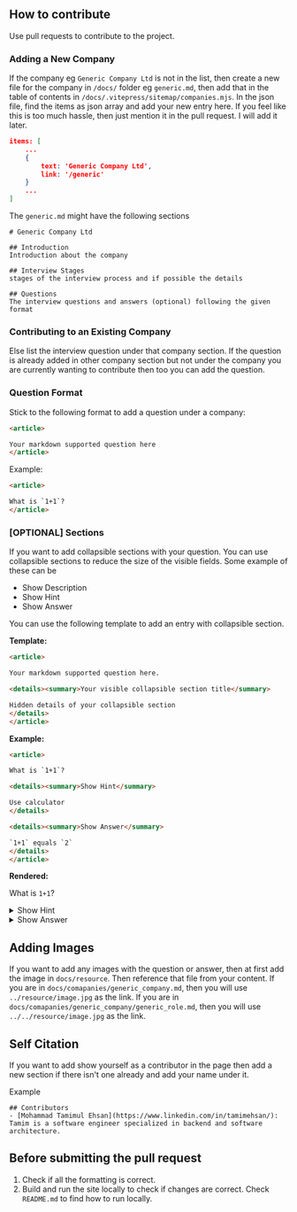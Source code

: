 ## How to contribute

Use pull requests to contribute to the project.

### Adding a New Company
If the company eg `Generic Company Ltd` is not in the list, then create a new file for the company in `/docs/` folder eg `generic.md`, then add that in the table of contents in `/docs/.vitepress/sitemap/companies.mjs`. In the json file, find the items as json array and add your new entry here. If you feel like this is too much hassle, then just mention it in the pull request. I will add it later.

```json
items: [
    ...
    {
        text: 'Generic Company Ltd', 
        link: '/generic'
    } 
    ...
]
```

The `generic.md` might have the following sections
```
# Generic Company Ltd

## Introduction
Introduction about the company

## Interview Stages
stages of the interview process and if possible the details

## Questions
The interview questions and answers (optional) following the given format
```
### Contributing to an Existing Company
Else list the interview question under that company section. If the question is already added in other company section but not under the company you are currently wanting to contribute then too you can add the question.

### Question Format
Stick to the following format to add a question under a company:
```html
<article>

Your markdown supported question here
</article>
```
Example:
```html
<article>

What is `1+1`?
</article>
```

### [OPTIONAL] Sections
If you want to add collapsible sections with your question. You can use collapsible sections to reduce the size of the visible fields. Some example of these can be 

- Show Description
- Show Hint
- Show Answer

You can use the following template to add an entry with collapsible section.

**Template:**
```html
<article>

Your markdown supported question here.

<details><summary>Your visible collapsible section title</summary>

Hidden details of your collapsible section
</details>
</article>
```

**Example:**
```html
<article>

What is `1+1`?

<details><summary>Show Hint</summary>

Use calculator
</details>

<details><summary>Show Answer</summary>

`1+1` equals `2`
</details>
</article>
```
**Rendered:**

<article>

What is `1+1`?
<details><summary>Show Hint</summary>

Use calculator
</details>

<details><summary>Show Answer</summary>

`1+1` equals `2`
</details>
</article>

## Adding Images
If you want to add any images with the question or answer, then at first add the image in `docs/resource`. Then reference that file from your content. If you are in `docs/comapanies/generic_company.md`, then you will use `../resource/image.jpg` as the link. If you are in `docs/comapanies/generic_company/generic_role.md`, then you will use `../../resource/image.jpg` as the link.

## Self Citation
If you want to add show yourself as a contributor in the page then add a new section if there isn't one already and add your name under it. 

Example

```
## Contributors
- [Mohammad Tamimul Ehsan](https://www.linkedin.com/in/tamimehsan/): Tamim is a software engineer specialized in backend and software architecture.  
```

## Before submitting the pull request

1. Check if all the formatting is correct.
1. Build and run the site locally to check if changes are correct. Check `README.md` to find how to run locally.
